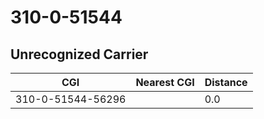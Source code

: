 # 310-0-51544
## Unrecognized Carrier


| CGI | Nearest CGI | Distance |
|-----|-------------|----------|
| 310-0-51544-56296 |  | 0.0 |
